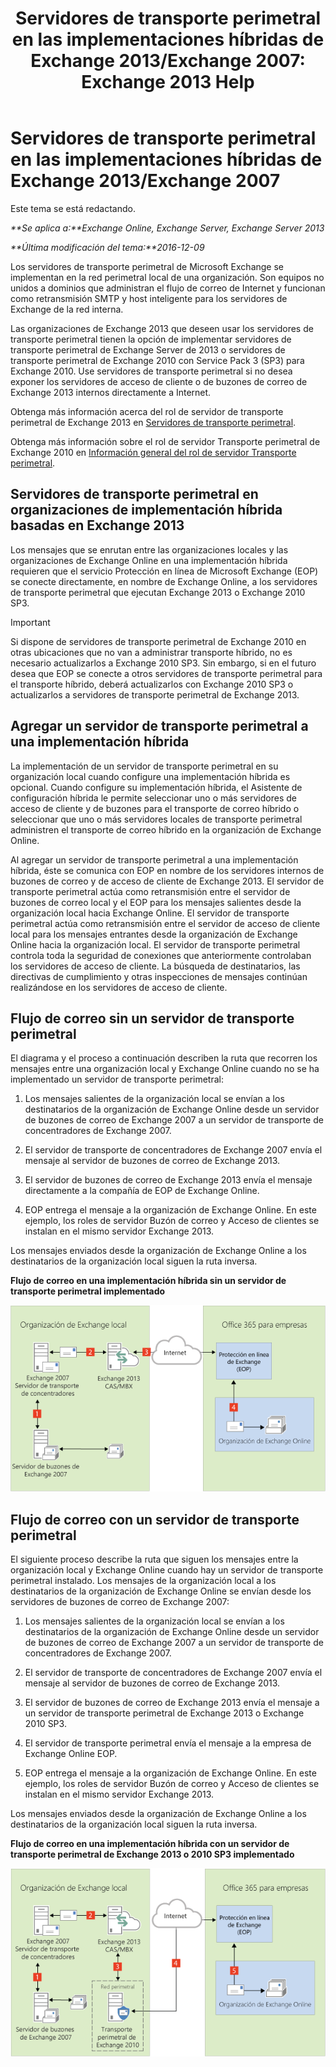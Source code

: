 ﻿---
title: 'Servidores de transporte perimetral en las implementaciones híbridas de Exchange 2013/Exchange 2007: Exchange 2013 Help'
TOCTitle: Servidores de transporte perimetral en las implementaciones híbridas de Exchange 2013/Exchange 2007
ms:assetid: 4e4d7c19-78b8-44bb-bdff-3ea97ea59a5d
ms:mtpsurl: https://technet.microsoft.com/es-es/library/Dn151300(v=EXCHG.150)
ms:contentKeyID: 54652465
ms.date: 01/10/2018
mtps_version: v=EXCHG.150
ms.translationtype: HT
---

# Servidores de transporte perimetral en las implementaciones híbridas de Exchange 2013/Exchange 2007

Este tema se está redactando.  

_**Se aplica a:**Exchange Online, Exchange Server, Exchange Server 2013_

_**Última modificación del tema:**2016-12-09_

Los servidores de transporte perimetral de Microsoft Exchange se implementan en la red perimetral local de una organización. Son equipos no unidos a dominios que administran el flujo de correo de Internet y funcionan como retransmisión SMTP y host inteligente para los servidores de Exchange de la red interna.

Las organizaciones de Exchange 2013 que deseen usar los servidores de transporte perimetral tienen la opción de implementar servidores de transporte perimetral de Exchange Server de 2013 o servidores de transporte perimetral de Exchange 2010 con Service Pack 3 (SP3) para Exchange 2010. Use servidores de transporte perimetral si no desea exponer los servidores de acceso de cliente o de buzones de correo de Exchange 2013 internos directamente a Internet.

Obtenga más información acerca del rol de servidor de transporte perimetral de Exchange 2013 en [Servidores de transporte perimetral](https://technet.microsoft.com/es-es/library/bb124701\(v=exchg.150\)).

Obtenga más información sobre el rol de servidor Transporte perimetral de Exchange 2010 en [Información general del rol de servidor Transporte perimetral](http://go.microsoft.com/fwlink/p/?linkid=183473).

## Servidores de transporte perimetral en organizaciones de implementación híbrida basadas en Exchange 2013

Los mensajes que se enrutan entre las organizaciones locales y las organizaciones de Exchange Online en una implementación híbrida requieren que el servicio Protección en línea de Microsoft Exchange (EOP) se conecte directamente, en nombre de Exchange Online, a los servidores de transporte perimetral que ejecutan Exchange 2013 o Exchange 2010 SP3.


> [!IMPORTANT]
> Si dispone de servidores de transporte perimetral de Exchange 2010 en otras ubicaciones que no van a administrar transporte híbrido, no es necesario actualizarlos a Exchange 2010&nbsp;SP3. Sin embargo, si en el futuro desea que EOP se conecte a otros servidores de transporte perimetral para el transporte híbrido, deberá actualizarlos con Exchange 2010&nbsp;SP3 o actualizarlos a servidores de transporte perimetral de Exchange&nbsp;2013.



## Agregar un servidor de transporte perimetral a una implementación híbrida

La implementación de un servidor de transporte perimetral en su organización local cuando configure una implementación híbrida es opcional. Cuando configure su implementación híbrida, el Asistente de configuración híbrida le permite seleccionar uno o más servidores de acceso de cliente y de buzones para el transporte de correo híbrido o seleccionar que uno o más servidores locales de transporte perimetral administren el transporte de correo híbrido en la organización de Exchange Online.

Al agregar un servidor de transporte perimetral a una implementación híbrida, éste se comunica con EOP en nombre de los servidores internos de buzones de correo y de acceso de cliente de Exchange 2013. El servidor de transporte perimetral actúa como retransmisión entre el servidor de buzones de correo local y el EOP para los mensajes salientes desde la organización local hacia Exchange Online. El servidor de transporte perimetral actúa como retransmisión entre el servidor de acceso de cliente local para los mensajes entrantes desde la organización de Exchange Online hacia la organización local. El servidor de transporte perimetral controla toda la seguridad de conexiones que anteriormente controlaban los servidores de acceso de cliente. La búsqueda de destinatarios, las directivas de cumplimiento y otras inspecciones de mensajes continúan realizándose en los servidores de acceso de cliente.

## Flujo de correo sin un servidor de transporte perimetral

El diagrama y el proceso a continuación describen la ruta que recorren los mensajes entre una organización local y Exchange Online cuando no se ha implementado un servidor de transporte perimetral:

1.  Los mensajes salientes de la organización local se envían a los destinatarios de la organización de Exchange Online desde un servidor de buzones de correo de Exchange 2007 a un servidor de transporte de concentradores de Exchange 2007.

2.  El servidor de transporte de concentradores de Exchange 2007 envía el mensaje al servidor de buzones de correo de Exchange 2013.

3.  El servidor de buzones de correo de Exchange 2013 envía el mensaje directamente a la compañía de EOP de Exchange Online.

4.  EOP entrega el mensaje a la organización de Exchange Online. En este ejemplo, los roles de servidor Buzón de correo y Acceso de clientes se instalan en el mismo servidor Exchange 2013.

Los mensajes enviados desde la organización de Exchange Online a los destinatarios de la organización local siguen la ruta inversa.

**Flujo de correo en una implementación híbrida sin un servidor de transporte perimetral implementado**

![Organización local sin servidor perimetral](images/Dn151300.e7206c51-b61c-41e3-a446-9270f131fbaa(EXCHG.150).png "Organización local sin servidor perimetral")

## Flujo de correo con un servidor de transporte perimetral

El siguiente proceso describe la ruta que siguen los mensajes entre la organización local y Exchange Online cuando hay un servidor de transporte perimetral instalado. Los mensajes de la organización local a los destinatarios de la organización de Exchange Online se envían desde los servidores de buzones de correo de Exchange 2007:

1.  Los mensajes salientes de la organización local se envían a los destinatarios de la organización de Exchange Online desde un servidor de buzones de correo de Exchange 2007 a un servidor de transporte de concentradores de Exchange 2007.

2.  El servidor de transporte de concentradores de Exchange 2007 envía el mensaje al servidor de buzones de correo de Exchange 2013.

3.  El servidor de buzones de correo de Exchange 2013 envía el mensaje a un servidor de transporte perimetral de Exchange 2013 o Exchange 2010 SP3.

4.  El servidor de transporte perimetral envía el mensaje a la empresa de Exchange Online EOP.

5.  EOP entrega el mensaje a la organización de Exchange Online. En este ejemplo, los roles de servidor Buzón de correo y Acceso de clientes se instalan en el mismo servidor Exchange 2013.

Los mensajes enviados desde la organización de Exchange Online a los destinatarios de la organización local siguen la ruta inversa.

**Flujo de correo en una implementación híbrida con un servidor de transporte perimetral de Exchange 2013 o 2010 SP3 implementado**

![Organización local con servidor perimetral](images/Dn151300.91bf5390-c4d7-4aa9-b911-0c1c559d4365(EXCHG.150).png "Organización local con servidor perimetral")

